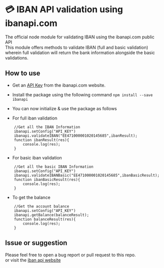 # 💳 IBAN API validation using ibanapi.com

The official node module for validating IBAN using the ibanapi.com public API<br/>
This module offers methods to validate IBAN (full and basic validation) wherein full validation will return the bank information alongside the basic validations. 

## How to use
* Get an [API Key](https://ibanapi.com/get-api) from the ibanapi.com website.
* Install the package using the following command `npm install --save ibanapi`
* You can now initialize & use the package as follows

* For full iban validation
```node
    //Get all the IBAN Information
    ibanapi.setConfig("API_KEY")
    ibanapi.validateIBAN("EE471000001020145685",ibanResult);
    function ibanResult(res){
        console.log(res);
    }
```

* For basic iban validation
```node
    //Get all the basic IBAN Information
    ibanapi.setConfig("API_KEY")
    ibanapi.validateIBANBasic("EE471000001020145685",ibanBasicResult);
    function ibanBasicResult(res){
        console.log(res);
    }
```

* To get the balance
```node
    //Get the account balance
    ibanapi.setConfig("API_KEY")
    ibanapi.getBalance(balanceResult);
    function balanceResult(res){
        console.log(res);
    }
```

## Issue or suggestion
Please feel free to open a bug report or pull request to this repo.<br/>
or visit the [iban api website](https://ibanapi.com)